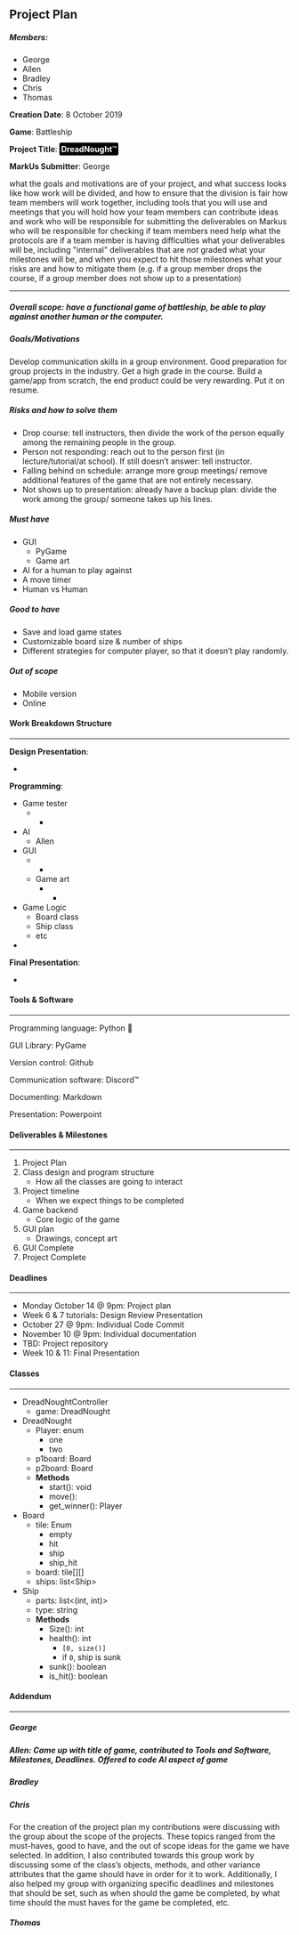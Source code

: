## Project Plan

##### Members:

- George
- Allen
- Bradley
- Chris
- Thomas

**Creation Date**: 8 October 2019

**Game**: Battleship

**Project Title**: <span style="background:black;color:white;padding:3px;border-radius:3px;">**DreadNought**:tm:</span>

**MarkUs Submitter**: George

 what the goals and motivations are of your project, and what success looks like how work will be divided, and how to ensure that the division is fair how team members will work together, including tools that you will use and meetings that you will hold how your team members can contribute ideas and work who will be responsible for submitting the deliverables on Markus who will be responsible for checking if team members need help what the protocols are if a team member is having difficulties what your deliverables will be, including "internal" deliverables that are *not* graded what your milestones will be, and when you expect to hit those milestones what your risks are and how to mitigate them (e.g. if a group member drops the course, if a group member does not show up to a presentation) 

---
##### Overall scope: have a functional game of battleship, be able to play against another human or the computer.

##### Goals/Motivations

Develop communication skills in a group environment. Good preparation for group projects in the industry. Get a high grade in the course. Build a game/app from scratch, the end product could be very rewarding. Put it on resume.

##### Risks and how to solve them
- Drop course: tell instructors, then divide the work of the person equally among the remaining people in the group.
- Person not responding: reach out to the person first (in lecture/tutorial/at school). If still doesn’t answer: tell instructor.
- Falling behind on schedule: arrange more group meetings/ remove additional features of the game that are not entirely necessary.
- Not shows up to presentation: already have a backup plan: divide the work among the group/ someone takes up his lines.

##### Must have

- GUI
  - PyGame
  - Game art
- AI for a human to play against
- A move timer
- Human vs Human

##### Good to have

- Save and load game states
- Customizable board size & number of ships
- Different strategies for computer player, so that it doesn’t play randomly.

##### Out of scope

- Mobile version
- Online

#### Work Breakdown Structure

---

**Design Presentation**:

- 

**Programming**:

- Game tester
  - -
- AI
  - Allen
- GUI
  - -
  - Game art
    - -
- Game Logic
  - Board class
  - Ship class
  - etc
- 

**Final Presentation**:

- 

#### Tools & Software

---

Programming language: Python :snake:

GUI Library: PyGame

Version control: Github

Communication software: Discord:tm:

Documenting: Markdown

Presentation: Powerpoint

#### Deliverables & Milestones

---

1. Project Plan
2. Class design and program structure
   - How all the classes are going to interact
3. Project timeline
   - When we expect things to be completed
4. Game backend
   - Core logic of the game
5. GUI plan
   - Drawings, concept art
6. GUI Complete
7. Project Complete

#### Deadlines

---

- Monday October 14 @ 9pm: Project plan
- Week 6 & 7 tutorials: Design Review Presentation
- October 27 @ 9pm: Individual Code Commit
- November 10 @ 9pm: Individual documentation
- TBD: Project repository
- Week 10 & 11: Final Presentation

#### Classes

---

- DreadNoughtController
  - game: DreadNought
- DreadNought
  - Player: enum
    - one
    - two
  - p1board: Board
  - p2board: Board
  - **Methods**
    - start(): void
    - move():
    - get_winner(): Player
- Board
  - tile: Enum
    - empty
    - hit
    - ship
    - ship_hit
  - board: tile\[][]
  - ships: list\<Ship>
- Ship
  - parts: list<(int, int)>
  - type: string
  - **Methods**
    - Size(): int
    - health(): int
      - `[0, size()]`
      - if `0`, ship is sunk
    - sunk(): boolean
    - is_hit(): boolean

#### Addendum

---

##### George

##### Allen: Came up with title of game, contributed to Tools and Software, Milestones, Deadlines. Offered to code AI aspect of game

##### Bradley

##### Chris
For the creation of the project plan my contributions were discussing with the group about the scope of the projects. These topics ranged from the must-haves, good to have, and the out of scope ideas for the game we have selected. In addition, I also contributed towards this group work by discussing some of the class’s objects, methods, and other variance attributes that the game should have in order for it to work. Additionally, I also helped my group with organizing specific deadlines and milestones that should be set, such as when should the game be completed, by what time should the must haves for the game be completed, etc.   

##### Thomas
